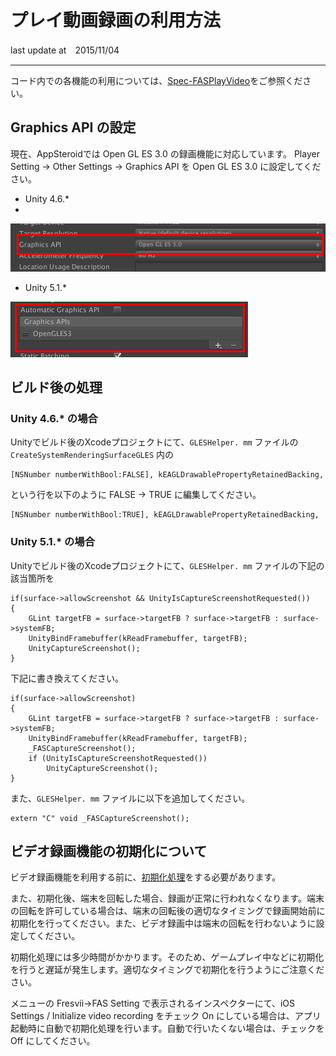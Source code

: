 # プレイ動画録画の利用方法
last update at　2015/11/04

----------
コード内での各機能の利用については、[Spec-FASPlayVideo](Specs/Spec-FASPlayVideo.md)をご参照ください。

## Graphics API の設定

現在、AppSteroidでは Open GL ES 3.0 の録画機能に対応しています。
Player Setting -> Other Settings -> Graphics API を Open GL ES 3.0 に設定してください。

- Unity 4.6.*
- 
![](Images/VideoRecordingSetting.png)

- Unity 5.1.*

![](Images/VideoRecordingSettingUnity5.png)

## ビルド後の処理

### Unity 4.6.* の場合
Unityでビルド後のXcodeプロジェクトにて、`GLESHelper. mm` ファイルの `CreateSystemRenderingSurfaceGLES` 内の

    [NSNumber numberWithBool:FALSE], kEAGLDrawablePropertyRetainedBacking,

という行を以下のように FALSE -> TRUE に編集してください。

    [NSNumber numberWithBool:TRUE], kEAGLDrawablePropertyRetainedBacking,

### Unity 5.1.* の場合
Unityでビルド後のXcodeプロジェクトにて、`GLESHelper. mm` ファイルの下記の該当箇所を

    if(surface->allowScreenshot && UnityIsCaptureScreenshotRequested())
    {
        GLint targetFB = surface->targetFB ? surface->targetFB : surface->systemFB;
        UnityBindFramebuffer(kReadFramebuffer, targetFB);
        UnityCaptureScreenshot();
    }

下記に書き換えてください。

    if(surface->allowScreenshot)
    {
        GLint targetFB = surface->targetFB ? surface->targetFB : surface->systemFB;
        UnityBindFramebuffer(kReadFramebuffer, targetFB);
        _FASCaptureScreenshot();
        if (UnityIsCaptureScreenshotRequested())
            UnityCaptureScreenshot();
    }

また、`GLESHelper. mm` ファイルに以下を追加してください。
    
    extern "C" void _FASCaptureScreenshot();

## ビデオ録画機能の初期化について
ビデオ録画機能を利用する前に、[初期化処理](Specs/Spec-FASPlayVideo.md#FASPlayVideo.InitializeRecording)をする必要があります。

また、初期化後、端末を回転した場合、録画が正常に行われなくなります。端末の回転を許可している場合は、端末の回転後の適切なタイミングで録画開始前に初期化を行ってください。また、ビデオ録画中は端末の回転を行わないように設定してください。

初期化処理には多少時間がかかります。そのため、ゲームプレイ中などに初期化を行うと遅延が発生します。適切なタイミングで初期化を行うようにご注意ください。

メニューの Fresvii->FAS Setting で表示されるインスペクターにて、iOS Settings / Initialize video recording をチェック On にしている場合は、アプリ起動時に自動で初期化処理を行います。自動で行いたくない場合は、チェックを Off にしてください。
